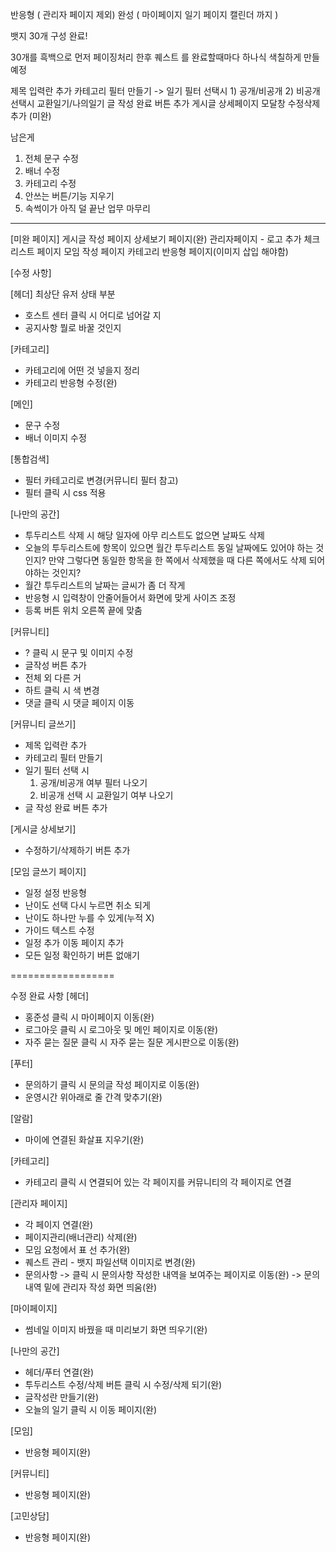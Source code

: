 

반응형 ( 관리자 페이지 제외) 완성 ( 마이페이지 일기 페이지 캘린더 까지 )

뱃지 30개 구성 완료! 

30개를 흑백으로 먼저 페이징처리 한후 퀘스트 를 완료할때마다 하나식 색칠하게 만들 예정


제목 입력란 추가
카테고리 필터 만들기 -> 일기 필터 선택시 1) 공개/비공개 2) 비공개 선택시 교환일기/나의일기
글 작성 완료 버튼 추가
게시글 상세페이지 모달창 수정삭제 추가 (미완)


남은게
1. 전체 문구 수정
2. 배너 수정
3. 카테고리 수정
4. 안쓰는 버튼/기능 지우기
5. 속썩이가 아직 덜 끝난 업무 마무리


----------------------------------------------------------------------------

[미완 페이지]
게시글 작성 페이지
상세보기 페이지(완)
관리자페이지 - 로고 추가
체크리스트 페이지
모임 작성 페이지
카테고리 반응형 페이지(이미지 삽입 해야함)


[수정 사항]

[헤더]
최상단 유저 상태 부분
   - 호스트 센터 클릭 시 어디로 넘어갈 지
   - 공지사항 뭘로 바꿀 것인지

[카테고리]
   - 카테고리에 어떤 것 넣을지 정리
   - 카테고리 반응형 수정(완)

[메인]
   - 문구 수정
   - 배너 이미지 수정
   
[통합검색]
   - 필터 카테고리로 변경(커뮤니티 필터 참고)
   - 필터 클릭 시 css 적용

[나만의 공간]
   - 투두리스트 삭제 시 해당 일자에 아무 리스트도 없으면 날짜도 삭제 
   - 오늘의 투두리스트에 항목이 있으면 월간 투두리스트 동일 날짜에도 있어야 하는 것인지? 만약 그렇다면 동일한 항목을 한 쪽에서 삭제했을 때 다른 쪽에서도 삭제 되어야하는 것인지?
   - 월간 투두리스트의 날짜는 글씨가 좀 더 작게
   - 반응형 시 입력창이 안줄어들어서 화면에 맞게 사이즈 조정
   - 등록 버튼 위치 오른쪽 끝에 맞춤

[커뮤니티]
   - ? 클릭 시 문구 및 이미지 수정
   - 글작성 버튼 추가
   - 전체 외 다른 거 
   - 하트 클릭 시 색 변경
   - 댓글 클릭 시 댓글 페이지 이동

[커뮤니티 글쓰기]
   - 제목 입력란 추가
   - 카테고리 필터 만들기
   - 일기 필터 선택 시 
      1) 공개/비공개 여부 필터 나오기
      2) 비공개 선택 시 교환일기 여부 나오기
   - 글 작성 완료 버튼 추가

[게시글 상세보기]
   - 수정하기/삭제하기 버튼 추가

[모임 글쓰기 페이지]
   - 일정 설정 반응형
   - 난이도 선택 다시 누르면 취소 되게
   - 난이도 하나만 누를 수 있게(누적 X)
   - 가이드 텍스트 수정
   - 일정 추가 이동 페이지 추가
   - 모든 일정 확인하기 버튼 없애기

==================

수정 완료 사항
[헤더]
   - 홍준성 클릭 시 마이페이지 이동(완)
   - 로그아웃 클릭 시 로그아웃 및 메인 페이지로 이동(완)
   - 자주 묻는 질문 클릭 시 자주 묻는 질문 게시판으로 이동(완)

[푸터]
   - 문의하기 클릭 시 문의글 작성 페이지로 이동(완)
   - 운영시간 위아래로 줄 간격 맞추기(완)

[알람]
   - 마이에 연결된 화살표 지우기(완)

[카테고리]
   - 카테고리 클릭 시 연결되어 있는 각 페이지를 커뮤니티의 각 페이지로 연결

[관리자 페이지]
   - 각 페이지 연결(완)
   - 페이지관리(배너관리) 삭제(완)
   - 모임 요청에서 표 선 추가(완)
   - 퀘스트 관리 - 뱃지 파일선택 이미지로 변경(완)
   - 문의사항 
   -> 클릭 시 문의사항 작성한 내역을 보여주는 페이지로 이동(완)
   -> 문의내역 밑에 관리자 작성 화면 띄움(완)

[마이페이지]
   - 썸네일 이미지 바꿨을 때 미리보기 화면 띄우기(완)

[나만의 공간]
   - 헤더/푸터 연결(완)
   - 투두리스트 수정/삭제 버튼 클릭 시 수정/삭제 되기(완)
   - 글작성란 만들기(완)
   - 오늘의 일기 클릭 시 이동 페이지(완)

[모임]
   - 반응형 페이지(완)

[커뮤니티]
   - 반응형 페이지(완)

[고민상담]
   - 반응형 페이지(완)